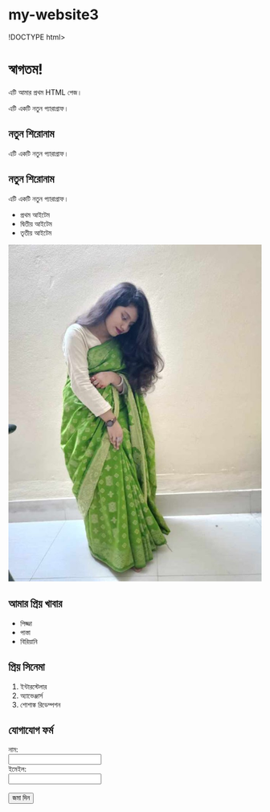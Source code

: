# my-website3
!DOCTYPE html>
<html>
<head>
    <title>আমার প্রথম পেজ</title>
</head>
<body>
    <h1>স্বাগতম!</h1>
    <p>এটি আমার প্রথম HTML পেজ।</p>
</body>
</html>
<p>এটি একটি নতুন প্যারাগ্রাফ।</p>
<h2>নতুন শিরোনাম</h2>
<p>এটি একটি নতুন প্যারাগ্রাফ।</p>
<h2>নতুন শিরোনাম</h2>
<p>এটি একটি নতুন প্যারাগ্রাফ।</p>
<ul>
    <li>প্রথম আইটেম</li>
    <li>দ্বিতীয় আইটেম</li>
    <li>তৃতীয় আইটেম</li>
</ul>
<img src="ohifahad.jpeg" alt="ছবির বর্ণনা">
<h2>আমার প্রিয় খাবার</h2>
<ul>
    <li>পিজ্জা</li>
    <li>পাস্তা</li>
    <li>বিরিয়ানি</li>
</ul>
<h2>প্রিয় সিনেমা</h2>
<ol>
    <li>ইন্টারস্টেলার</li>
    <li>অ্যাভেঞ্জার্স</li>
    <li>শোশাঙ্ক রিডেম্পশন</li>
</ol>
<h2>যোগাযোগ ফর্ম</h2>
<form>
    <label for="name">নাম:</label><br>
    <input type="text" id="name" name="name"><br>
    <label for="email">ইমেইল:</label><br>
    <input type="email" id="email" name="email"><br><br>
    <input type="submit" value="জমা দিন">
</form>

